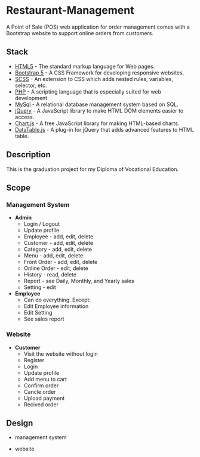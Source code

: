 # Restaurant-Management

A Point of Sale (POS) web application for order management comes with a Bootstrap website to support online orders from customers.

## Stack

- [HTML5](https://www.w3schools.com/html/) - The standard markup language for Web pages.
- [Bootstrap 5](https://getbootstrap.com/) - A CSS Framework for developing responsive websites.
- [SCSS](https://sass-lang.com/) - An extension to CSS which adds nested rules, variables, selector, etc.
- [PHP](https://www.php.net/) - A scripting language that is especially suited for web development
- [MySql](https://www.mysql.com/) - A relational database management system based on SQL.
- [jQuery](https://jquery.com/) - A JavaScript library to make HTML DOM elements easier to access.
- [Chart.js](https://www.chartjs.org/) - A free JavaScript library for making HTML-based charts.
- [DataTable.js](https://datatables.net/) - A plug-in for jQuery that adds advanced features to HTML table.

## Description

This is the graduation project for my Diploma of Vocational Education.

## Scope

### Management System
- **Admin**
  - Login / Logout
  - Update profile
  - Employee - add, edit, delete 
  - Customer - add, edit, delete 
  - Category - add, edit, delete 
  - Menu - add, edit, delete 
  - Front Order - add, edit, delete 
  - Online Order - edit, delete 
  - History - read, delete 
  - Report - see Daily, Monthly, and Yearly sales
  - Setting - edit
- **Employee**
  - Can do everything. Except:
  - Edit Employee information
  - Edit Setting
  - See sales report 
  
### Website
- **Customer**
  - Visit the website without login
  - Register
  - Login
  - Update profile
  - Add menu to cart
  - Confirm order
  - Cancle order
  - Upload payment
  - Recived order

## Design
- management system

- website